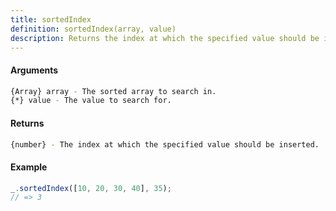 ```yaml
---
title: sortedIndex
definition: sortedIndex(array, value)
description: Returns the index at which the specified value should be inserted into the
---
```



#### Arguments


```bash
{Array} array - The sorted array to search in.
{*} value - The value to search for.
```


#### Returns


```bash
{number} - The index at which the specified value should be inserted.
```


#### Example


```ts
_.sortedIndex([10, 20, 30, 40], 35);
// => 3
```